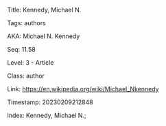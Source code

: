 Title:  Kennedy, Michael N.

Tags:   authors

AKA:    Michael N. Kennedy

Seq:    11.58

Level:  3 - Article

Class:  author

Link:   https://en.wikipedia.org/wiki/Michael_Nkennedy

Timestamp: 20230209212848

Index:  Kennedy, Michael N.; 
